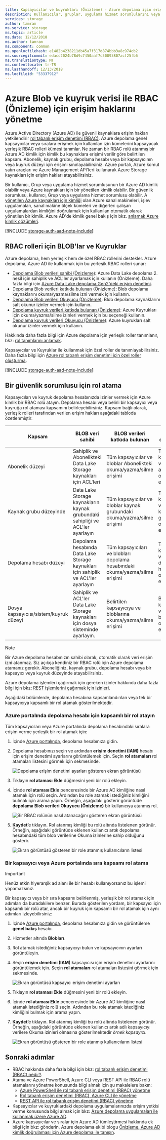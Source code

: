 ```yaml
---
title: Kapsayıcılar ve kuyrukları (Önizleme) - Azure depolama için erişim haklarını yönetmek için RBAC kullanma | Microsoft Docs
description: Kullanıcılar, gruplar, uygulama hizmet sorumlularını veya yönetilen hizmet kimlikleri için blob ve kuyruk verilere erişim için rolleri atamak için rol tabanlı erişim denetimi (RBAC) kullanın. Azure Storage kapsayıcıları ve Kuyruklar erişim hakları için yerleşik ve özel rollerin destekler.
services: storage
author: tamram
ms.service: storage
ms.topic: article
ms.date: 12/12/2018
ms.author: tamram
ms.component: common
ms.openlocfilehash: e1482b4238211db45a7f317d874bbb3a8c974cb2
ms.sourcegitcommit: edacc2024b78d9c7450aaf7c50095807acf25fb6
ms.translationtype: MT
ms.contentlocale: tr-TR
ms.lasthandoff: 12/13/2018
ms.locfileid: "53337912"
---
```

# <a name="manage-access-rights-to-azure-blob-and-queue-data-with-rbac-preview"></a>Azure Blob ve kuyruk verisi ile RBAC (Önizleme) için erişim haklarını yönetme

Azure Active Directory (Azure AD) ile güvenli kaynaklara erişim hakları yetkilendirir [rol tabanlı erişim denetimi (RBAC)](https://docs.microsoft.com/azure/role-based-access-control/overview). Azure depolama genel kapsayıcılar veya sıralara erişmek için kullanılan izin kümelerini kapsayacak yerleşik RBAC rolleri kümesi tanımlar. Ne zaman bir RBAC rolü atanmış bir Azure AD kimlik için kimlik bu kaynaklara erişimi verilir göre belirtilen kapsam. Abonelik, kaynak grubu, depolama hesabı veya bir kapsayıcının veya kuyruk düzeyi için erişimi sınırlayabilirsiniz. Azure portalı, Azure komut satırı araçları ve Azure Management API'leri kullanarak Azure Storage kaynakları için erişim hakları atayabilirsiniz. 

Bir kullanıcı, Grup veya uygulama hizmet sorumlusunun bir Azure AD kimlik olabilir veya Azure kaynakları için bir yönetilen kimlik olabilir. Bir güvenlik sorumlusu, kullanıcı, Grup veya uygulama hizmet sorumlusu olabilir. A [yönetilen Azure kaynakları için kimliği](../../active-directory/managed-identities-azure-resources/overview.md) olan Azure sanal makineleri, işlev uygulamaları, sanal makine ölçek kümeleri ve diğerleri çalışan uygulamalardan kimliğini doğrulamak için kullanılan otomatik olarak yönetilen bir kimlik. Azure AD'de kimlik genel bakış için bkz. [anlamak Azure kimlik çözümleri](https://docs.microsoft.com/azure/active-directory/understand-azure-identity-solutions).

[!INCLUDE [storage-auth-aad-note-include](../../../includes/storage-auth-aad-note-include.md)]

## <a name="rbac-roles-for-blobs-and-queues"></a>RBAC rolleri için BLOB'lar ve Kuyruklar

Azure depolama, hem yerleşik hem de özel RBAC rollerini destekler. Azure depolama, Azure AD ile kullanmak için bu yerleşik RBAC rolleri sunar:

- [Depolama Blob verileri sahibi (Önizleme)](https://docs.microsoft.com/azure/role-based-access-control/built-in-roles#storage-blob-data-owner-preview): Azure Data Lake depolama 2. nesil için sahiplik ve ACL'ler ayarlamak için kullanın (Önizleme). Daha fazla bilgi için [Azure Data Lake depolama Gen2'deki erişim denetimi](../blobs/data-lake-storage-access-control.md).
- [Depolama Blob verileri katkıda bulunan (Önizleme)](https://docs.microsoft.com/azure/role-based-access-control/built-in-roles#storage-blob-data-contributor-preview): Blob depolama kaynaklarını okuma/yazma/silme izni vermek için kullanın.
- [Depolama Blob verileri Okuyucu (Önizleme)](https://docs.microsoft.com/azure/role-based-access-control/built-in-roles#storage-blob-data-reader-preview): Blob depolama kaynaklarını salt okunur izinler vermek için kullanın.
- [Depolama kuyruk verileri katkıda bulunan (Önizleme)](https://docs.microsoft.com/azure/role-based-access-control/built-in-roles#storage-queue-data-contributor-preview): Azure Kuyrukları için okuma/yazma/silme izinleri vermek için bu seçeneği kullanın.
- [Depolama kuyruk verileri Okuyucu (Önizleme)](https://docs.microsoft.com/azure/role-based-access-control/built-in-roles#storage-queue-data-reader-preview): Azure kuyrukları salt okunur izinler vermek için kullanın.

Hakkında daha fazla bilgi için Azure depolama için yerleşik roller tanımlanır, bkz: [rol tanımlarını anlamak](https://docs.microsoft.com/azure/role-based-access-control/role-definitions#management-and-data-operations-preview).

Kapsayıcılar ve Kuyruklar ile kullanmak için özel roller de tanımlayabilirsiniz. Daha fazla bilgi için [Azure rol tabanlı erişim denetimi için özel roller oluşturma](https://docs.microsoft.com/azure/role-based-access-control/custom-roles). 

[!INCLUDE [storage-auth-aad-note-include](../../../includes/storage-auth-aad-note-include.md)]

## <a name="assign-a-role-to-a-security-principal"></a>Bir güvenlik sorumlusu için rol atama

Kapsayıcıları ve kuyruk depolama hesabınızda izinler vermek için Azure kimlik bir RBAC rolü atayın. Depolama hesabı veya belirli bir kapsayıcı veya kuyruğa rol ataması kapsamını belirleyebilirsiniz. Kapsam bağlı olarak, yerleşik rolleri tarafından verilen erişim hakları aşağıdaki tabloda özetlenmiştir:

|Kapsam|BLOB veri sahibi|BLOB verileri katkıda bulunan|BLOB veri okuyucusu|Kuyruk verileri katkıda bulunan|Kuyruk verileri okuyucu|
|---|---|---|---|---|---|
|Abonelik düzeyi|Sahiplik ve Abonelikteki Data Lake Storage kaynakları için ACL'leri|Tüm kapsayıcılar ve bloblar Abonelikteki okuma/yazma/silme erişimi| Tüm kapsayıcılar ve bloblar aboneliği okuma erişimi|Abonelikteki tüm kuyruklara erişim okuma/yazma/silme|Abonelikteki tüm kuyrukları okuma erişimi|
|Kaynak grubu düzeyinde|Data Lake Storage kaynakların kaynak grubundaki sahipliği ve ACL'ler ayarlayın|Tüm kapsayıcılar ve bloblar kaynak grubundaki okuma/yazma/silme erişimi|Tüm kapsayıcılar ve bloblar kaynak grubundaki okuma erişimi|Kaynak grubundaki tüm kuyruklara erişim okuma/yazma/silme|Kaynak grubundaki tüm kuyrukları okuma erişimi|
|Depolama hesabı düzeyi|Depolama hesabında Data Lake Storage kaynakları için sahiplik ve ACL'ler ayarlayın|Tüm kapsayıcıları ve blobları depolama hesabındaki okuma/yazma/silme erişimi|Tüm kapsayıcıları ve blobları depolama hesabındaki okuma erişimi|Depolama hesabındaki tüm kuyruklara erişim okuma/yazma/silme|Depolama hesabındaki tüm kuyrukları okuma erişimi|
|Dosya kapsayıcısı/sistem/kuyruk düzeyi|Sahiplik ve ACL'ler Data Lake Storage kaynakları için dosya sisteminde ayarlayın.|Belirtilen kapsayıcıya ve bloblarına okuma/yazma/silme erişimi|Belirtilen kapsayıcıya ve bloblarına okuma erişimi|Belirtilen sıra okuma/yazma/silme erişimi|Belirtilen sıra okuma erişimi|

> [!NOTE]
> Bir Azure depolama hesabınızın sahibi olarak, otomatik olarak veri erişim izni atanmaz. Siz açıkça kendiniz bir RBAC rolü için Azure depolama atamanız gerekir. Aboneliğiniz, kaynak grubu, depolama hesabı veya bir kapsayıcı veya kuyruk düzeyinde atayabilirsiniz.

Azure depolama işlemleri çağırmak için gereken izinler hakkında daha fazla bilgi için bkz: [REST işlemlerini çağırmak için izinleri](https://docs.microsoft.com/rest/api/storageservices/authenticate-with-azure-active-directory#permissions-for-calling-rest-operations).

Aşağıdaki bölümlerde, depolama hesabına kapsamlandırılan veya tek bir kapsayıcıya kapsamlı bir rol atamak gösterilmektedir.

### <a name="assign-a-role-scoped-to-the-storage-account-in-the-azure-portal"></a>Azure portalında depolama hesabı için kapsamlı bir rol atayın

Tüm kapsayıcıları veya Azure portalında depolama hesabındaki sıralara erişim verme yerleşik bir rol atamak için:

1. İçinde [Azure portalında](https://portal.azure.com), depolama hesabınıza gidin.
1. Depolama hesabınızı seçin ve ardından **erişim denetimi (IAM)** hesabı için erişim denetimi ayarlarını görüntülemek için. Seçin **rol atamaları** rol atamaları listesini görmek için sekmesinde.

    ![Depolama erişim denetimi ayarları gösteren ekran görüntüsü](media/storage-auth-aad-rbac/portal-access-control.png)

1. Tıklayın **rol ataması Ekle** düğmesini yeni bir rolü ekleyin.
1. İçinde **rol ataması Ekle** penceresinde bir Azure AD kimliğine nasıl atamak için rolü seçin. Ardından bu role atamak istediğiniz kimliğini bulmak için arama yapın. Örneğin, aşağıdaki gösterir görüntüde **depolama Blob verileri Okuyucu (Önizleme)** bir kullanıcıya atanmış rol.

    ![Bir RBAC rolünün nasıl atanacağını gösteren ekran görüntüsü](media/storage-auth-aad-rbac/add-rbac-role.png)

1. **Kaydet**’e tıklayın. Rol atanmış kimliği bu rolü altında listelenen görünür. Örneğin, aşağıdaki görüntüde eklenen kullanıcı artık depolama hesabındaki tüm blob verilerine Okuma izinlerine sahip olduğunu gösterir.

    ![Ekran görüntüsü gösteren bir role atanmış kullanıcıların listesi](media/storage-auth-aad-rbac/account-scoped-role.png)

### <a name="assign-a-role-scoped-to-a-container-or-queue-in-the-azure-portal"></a>Bir kapsayıcı veya Azure portalında sıra kapsamı rol atama

> [!IMPORTANT]
> Henüz etkin hiyerarşik ad alanı ile bir hesabı kullanıyorsanız bu işlemi yapamazsınız.

Bir kapsayıcı veya bir sıra kapsamı belirlenmiş, yerleşik bir rol atamak için adımları da buradakilere benzer. Burada gösterilen yordam, bir kapsayıcı için kapsamlı bir rolü atar, ancak bir kuyruk için kapsamlı bir rol atamak için aynı adımları izleyebilirsiniz: 

1. İçinde [Azure portalında](https://portal.azure.com), depolama hesabınıza gidin ve görüntüleme **genel bakış** hesabı.
1. Hizmetler altında **Blobları**. 
1. Rol atamak istediğiniz kapsayıcıyı bulun ve kapsayıcının ayarları görüntüleyin. 
1. Seçin **erişim denetimi (IAM)** kapsayıcısı için erişim denetimi ayarlarını görüntülemek için. Seçin **rol atamaları** rol atamaları listesini görmek için sekmesinde.

    ![Ekran görüntüsü kapsayıcı erişim denetimi ayarları](media/storage-auth-aad-rbac/portal-access-control-container.png)
1. Tıklayın **rol ataması Ekle** düğmesini yeni bir rolü ekleyin.
1. İçinde **rol ataması Ekle** penceresinde bir Azure AD kimliğine nasıl atamak istediğiniz rolü seçin. Ardından bu role atamak istediğiniz kimliğini bulmak için arama yapın.
1. **Kaydet**’e tıklayın. Rol atanmış kimliği bu rolü altında listelenen görünür. Örneğin, aşağıdaki görüntüde eklenen kullanıcı artık adlı kapsayıcıyı verilere Okuma izinleri olmasına gösterilmektedir *örnek kapsayıcı*.

    ![Ekran görüntüsü gösteren bir role atanmış kullanıcıların listesi](media/storage-auth-aad-rbac/container-scoped-role.png)

## <a name="next-steps"></a>Sonraki adımlar

- RBAC hakkında daha fazla bilgi için bkz: [rol tabanlı erişim denetimi (RBAC) nedir?](../../role-based-access-control/overview.md).
- Atama ve Azure PowerShell, Azure CLI veya REST API ile RBAC rolü atamalarını yönetme konusunda bilgi almak için şu makalelere bakın:
    - [Azure PowerShell ile rol tabanlı erişim denetimi (RBAC) yönetme](../../role-based-access-control/role-assignments-powershell.md)
    - [Rol tabanlı erişim denetimi (RBAC), Azure CLI ile yönetme](../../role-based-access-control/role-assignments-cli.md)
    - [REST API ile rol tabanlı erişim denetimi (RBAC) yönetme](../../role-based-access-control/role-assignments-rest.md)
- Kapsayıcılar ve kuyruklardaki depolama uygulamalarınızda erişim yetkisi verme konusunda bilgi almak için bkz: [Azure depolama uygulamaları ile kullanmak üzere Azure AD](storage-auth-aad-app.md).
- Azure kapsayıcılar ve sıralar için Azure AD tümleştirmesi hakkında ek bilgi için bkz: gönderin, Azure depolama ekibi blogu [Önizleme, Azure AD kimlik doğrulaması için Azure depolama ile tanışın](https://azure.microsoft.com/blog/announcing-the-preview-of-aad-authentication-for-storage/).
